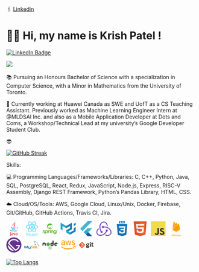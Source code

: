 🖇 [Linkedin](https://www.linkedin.com/in/krishpatel13/)

# 👋🏻 Hi, my name is Krish Patel !

<div id="badges">
  <a href="https://www.linkedin.com/in/krishpatel13/">
    <img src="https://img.shields.io/badge/LinkedIn-blue?style=for-the-badge&logo=linkedin&logoColor=white" alt="LinkedIn Badge"/>
  </a>
</div>

![](https://komarev.com/ghpvc/?username=KrishPatel13&color=green)

📚 Pursuing an Honours Bachelor of Science with a specialization in Computer Science, with a Minor in Mathematics from the University of Toronto.

💼 Currently working at Huawei Canada as SWE and UofT as a CS Teaching Assistant. Previously worked as Machine Learning Engineer Intern at @MLDSAI Inc. and also as a Mobile Application Developer at Dots and Coms, a Workshop/Technical Lead at my university’s Google Developer Student Club.

😎 

[![GitHub Streak](http://github-readme-streak-stats.herokuapp.com?user=KrishPatel13&theme=dark&border_radius=25&date_format=M%20j%5B%2C%20Y%5D&card_width=500)](https://git.io/streak-stats)

Skills:

💻 Programming Languages/Frameworks/Libraries: C, C++, Python, Java, SQL, PostgreSQL, React, Redux, JavaScript,
Node.js, Express, RISC-V Assembly, Django REST Framework, Python’s Pandas Library, HTML, CSS.

☁️ Cloud/OS/Tools: AWS, Google Cloud, Linux/Unix, Docker, Firebase, Git/GitHub, GitHub Actions, Travis CI, Jira. 

<div>
  <img src="https://github.com/devicons/devicon/blob/master/icons/java/java-original-wordmark.svg" title="Java" alt="Java" width="40" height="40"/>&nbsp;
  <img src="https://github.com/devicons/devicon/blob/master/icons/react/react-original-wordmark.svg" title="React" alt="React" width="40" height="40"/>&nbsp;
  <img src="https://github.com/devicons/devicon/blob/master/icons/spring/spring-original-wordmark.svg" title="Spring" alt="Spring" width="40" height="40"/>&nbsp;
  <img src="https://github.com/devicons/devicon/blob/master/icons/materialui/materialui-original.svg" title="Material UI" alt="Material UI" width="40" height="40"/>&nbsp;
  <img src="https://github.com/devicons/devicon/blob/master/icons/flutter/flutter-original.svg" title="Flutter" alt="Flutter" width="40" height="40"/>&nbsp;
  <img src="https://github.com/devicons/devicon/blob/master/icons/redux/redux-original.svg" title="Redux" alt="Redux " width="40" height="40"/>&nbsp;
  <img src="https://github.com/devicons/devicon/blob/master/icons/css3/css3-plain-wordmark.svg"  title="CSS3" alt="CSS" width="40" height="40"/>&nbsp;
  <img src="https://github.com/devicons/devicon/blob/master/icons/html5/html5-original.svg" title="HTML5" alt="HTML" width="40" height="40"/>&nbsp;
  <img src="https://github.com/devicons/devicon/blob/master/icons/javascript/javascript-original.svg" title="JavaScript" alt="JavaScript" width="40" height="40"/>&nbsp;
  <img src="https://github.com/devicons/devicon/blob/master/icons/firebase/firebase-plain-wordmark.svg" title="Firebase" alt="Firebase" width="40" height="40"/>&nbsp;
  <img src="https://github.com/devicons/devicon/blob/master/icons/gatsby/gatsby-original.svg" title="Gatsby"  alt="Gatsby" width="40" height="40"/>&nbsp;
  <img src="https://github.com/devicons/devicon/blob/master/icons/mysql/mysql-original-wordmark.svg" title="MySQL"  alt="MySQL" width="40" height="40"/>&nbsp;
  <img src="https://github.com/devicons/devicon/blob/master/icons/nodejs/nodejs-original-wordmark.svg" title="NodeJS" alt="NodeJS" width="40" height="40"/>&nbsp;
  <img src="https://github.com/devicons/devicon/blob/master/icons/amazonwebservices/amazonwebservices-plain-wordmark.svg" title="AWS" alt="AWS" width="40" height="40"/>&nbsp;
  <img src="https://github.com/devicons/devicon/blob/master/icons/git/git-original-wordmark.svg" title="Git" **alt="Git" width="40" height="40"/>
</div>


[![Top Langs](https://github-readme-stats.vercel.app/api/top-langs/?username=KrishPatel13&layout=compact&theme=vision-friendly-dark)](https://github.com/anuraghazra/github-readme-stats)


